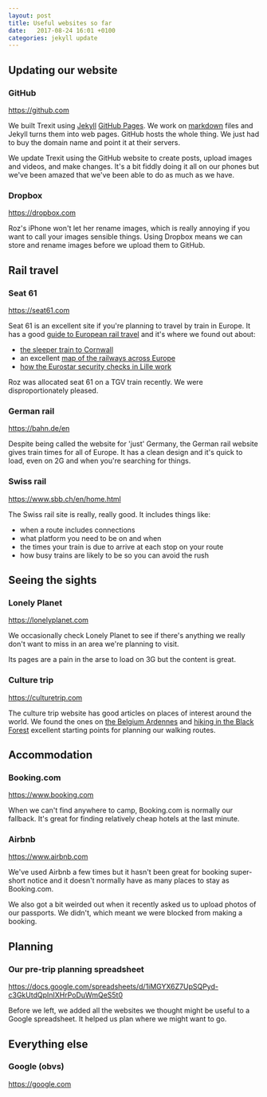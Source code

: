 ```yaml
---
layout: post
title: Useful websites so far
date:   2017-08-24 16:01 +0100
categories: jekyll update
---
```


## Updating our website

### GitHub 
https://github.com

We built Trexit using [Jekyll](https://jekyllrb.com) [GitHub Pages](https://help.github.com/articles/using-jekyll-as-a-static-site-generator-with-github-pages/). We work on [markdown](https://daringfireball.net/projects/markdown/) files and Jekyll turns them into web pages. GitHub hosts the whole thing. We just had to buy the domain name and point it at their servers.

We update Trexit using the GitHub website to create posts, upload images and videos, and make changes. It's a bit fiddly doing it all on our phones but we've been amazed that we've been able to do as much as we have.

### Dropbox
https://dropbox.com

Roz's iPhone won't let her rename images, which is really annoying if you want to call your images sensible things. Using Dropbox means we can store and rename images before we upload them to GitHub.

## Rail travel

### Seat 61
https://seat61.com

Seat 61 is an excellent site if you're planning to travel by train in Europe. It has a good [guide to European rail travel](https://www.seat61.com/Europe-train-travel.htm) and it's where we found out about:

- [the sleeper train to Cornwall](https://www.seat61.com/Cornwall-sleeper.htm)
- an excellent [map of the railways across Europe](http://www.stanfords.co.uk/Europe-Travellers-Railway-Map_9789077899090)
- [how the Eurostar security checks in Lille work](https://www.seat61.com/eurostar-to-lyon-avignon-marseille.htm)

Roz was allocated seat 61 on a TGV train recently. We were disproportionately pleased.

### German rail
https://bahn.de/en

Despite being called the website for 'just' Germany, the German rail website gives train times for all of Europe. It has a clean design and it's quick to load, even on 2G and when you're searching for things.

### Swiss rail
https://www.sbb.ch/en/home.html

The Swiss rail site is really, really good. It includes things like:

- when a route includes connections
- what platform you need to be on and when
- the times your train is due to arrive at each stop on your route
- how busy trains are likely to be so you can avoid the rush

## Seeing the sights

### Lonely Planet
https://lonelyplanet.com

We occasionally check Lonely Planet to see if there's anything we really don't want to miss in an area we're planning to visit.

Its pages are a pain in the arse to load on 3G but the content is great.

### Culture trip
https://culturetrip.com

The culture trip website has good articles on places of interest around the world. We found the ones on [the Belgium Ardennes](https://theculturetrip.com/europe/belgium/articles/the-top-3-hikes-in-the-belgian-ardennes/) and [hiking in the Black Forest](https://theculturetrip.com/europe/germany/articles/the-10-most-beautiful-spots-in-germanys-black-forest/) excellent starting points for planning our walking routes.

## Accommodation

### Booking.com
https://www.booking.com

When we can't find anywhere to camp, Booking.com is normally our fallback. It's great for finding relatively cheap hotels at the last minute. 

### Airbnb
https://www.airbnb.com

We've used Airbnb a few times but it hasn't been great for booking super-short notice and it doesn't normally have as many places to stay as Booking.com.

We also got a bit weirded out when it recently asked us to upload photos of our passports. We didn't, which meant we were blocked from making a booking.

## Planning

### Our pre-trip planning spreadsheet
https://docs.google.com/spreadsheets/d/1iMGYX6Z7UpSQPyd-c3GkUtdQpInIXHrPoDuWmQeS5t0

Before we left, we added all the websites we thought might be useful to a Google spreadsheet. It helped us plan where we might want to go.

## Everything else 

### Google (obvs)
https://google.com



